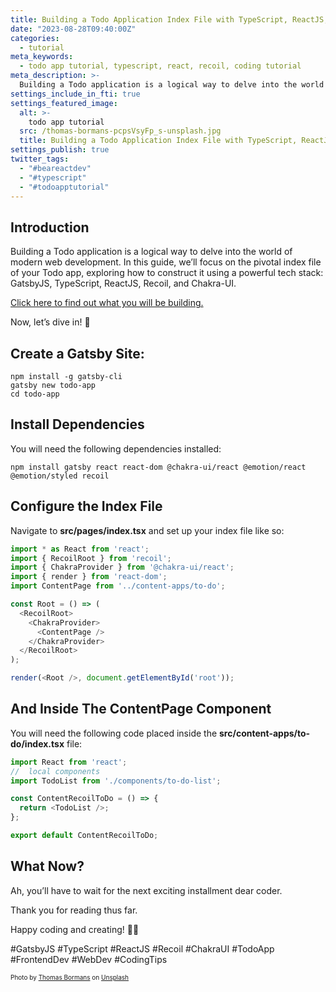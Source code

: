 ```yaml
---
title: Building a Todo Application Index File with TypeScript, ReactJS, Recoil, and Chakra-UI
date: "2023-08-28T09:40:00Z"
categories:
  - tutorial
meta_keywords:
  - todo app tutorial, typescript, react, recoil, coding tutorial
meta_description: >-
  Building a Todo application is a logical way to delve into the world of modern web development. In this guide, we’ll focus on the pivotal index file of your Todo app, exploring how to construct it using a powerful tech stack: GatsbyJS, TypeScript, ReactJS, Recoil, and Chakra-UI. Let’s dive in! 🤿
settings_include_in_fti: true
settings_featured_image:
  alt: >-
    todo app tutorial
  src: /thomas-bormans-pcpsVsyFp_s-unsplash.jpg
  title: Building a Todo Application Index File with TypeScript, ReactJS, Recoil, and Chakra-UI
settings_publish: true
twitter_tags:
  - "#beareactdev"
  - "#typescript"
  - "#todoapptutorial"
---
```


## Introduction

Building a Todo application is a logical way to delve into the world of modern web development. In this guide, we’ll focus on the pivotal index file of your Todo app, exploring how to construct it using a powerful tech stack: GatsbyJS, TypeScript, ReactJS, Recoil, and Chakra-UI.

<a href="https://beareact.dev/apps/to-do/" target="_blank">Click here to find out what you will be building.</a>

Now, let’s dive in! 🤿

## Create a Gatsby Site:

```arduino
npm install -g gatsby-cli
gatsby new todo-app
cd todo-app
```

## Install Dependencies

You will need the following dependencies installed:

```arduino
npm install gatsby react react-dom @chakra-ui/react @emotion/react @emotion/styled recoil
```

## Configure the Index File

Navigate to **src/pages/index.tsx** and set up your index file like so:

```typescript
import * as React from 'react';
import { RecoilRoot } from 'recoil';
import { ChakraProvider } from '@chakra-ui/react';
import { render } from 'react-dom';
import ContentPage from '../content-apps/to-do';

const Root = () => (
  <RecoilRoot>
    <ChakraProvider>
      <ContentPage />
    </ChakraProvider>
  </RecoilRoot>
);

render(<Root />, document.getElementById('root'));
```

## And Inside The ContentPage Component

You will need the following code placed inside the **src/content-apps/to-do/index.tsx** file:

```typescript
import React from 'react';
//  local components
import TodoList from './components/to-do-list';

const ContentRecoilToDo = () => {
  return <TodoList />;
};

export default ContentRecoilToDo;
```

## What Now?

Ah, you’ll have to wait for the next exciting installment dear coder.

Thank you for reading thus far.

Happy coding and creating! 🌟🎉

\#GatsbyJS #TypeScript #ReactJS #Recoil #ChakraUI #TodoApp #FrontendDev #WebDev #CodingTips

<p/>

<span style="font-size:10px">
Photo by <a href="https://unsplash.com/@thomasbormans?utm_source=unsplash&utm_medium=referral&utm_content=creditCopyText">Thomas Bormans</a> on <a href="https://unsplash.com/photos/pcpsVsyFp_s?utm_source=unsplash&utm_medium=referral&utm_content=creditCopyText">Unsplash</a>
</span>
